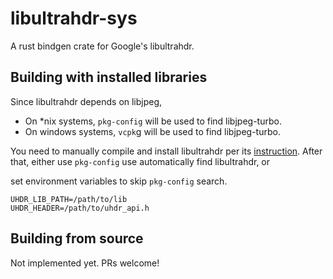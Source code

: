 # libultrahdr-sys

A rust bindgen crate for Google's libultrahdr.

## Building with installed libraries
Since libultrahdr depends on libjpeg,
- On *nix systems, `pkg-config` will be used to find libjpeg-turbo.
- On windows systems, `vcpk`g will be used to find libjpeg-turbo.

You need to manually compile and install libultrahdr per its [instruction]. After that, 
either use `pkg-config` use automatically find libultrahdr, or

set environment variables to skip `pkg-config` search.
```
UHDR_LIB_PATH=/path/to/lib
UHDR_HEADER=/path/to/uhdr_api.h
```

[instruction]: https://github.com/google/libultrahdr/blob/main/docs/building.md

## Building from source
Not implemented yet. PRs welcome!

